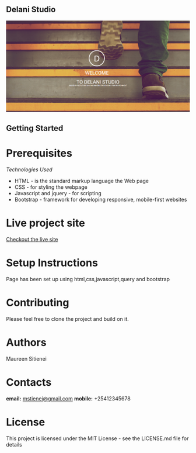 ## Delani Studio
![Delani Studio](assets\Delani.PNG "Delani Studio")
## Getting Started
# Prerequisites
_Technologies Used_
* HTML - is the standard markup language the Web page
* CSS - for styling the webpage
* Javascript and jquery - for scripting
* Bootstrap - framework for developing responsive, mobile-first websites

# Live project site
[Checkout the live site](https://mstienei.github.io/delani-studio/)

# Setup Instructions
Page has been set up using html,css,javascript,query and bootstrap

# Contributing
Please feel free to clone the project and build on it.

# Authors
Maureen Sitienei

# Contacts
**email:** mstienei@gmail.com
**mobile:** +25412345678

# License
This project is licensed under the MIT License - see the LICENSE.md file for details
